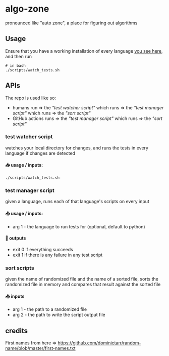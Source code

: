 # algo-zone

pronounced like "auto zone", a place for figuring out algorithms

## Usage

Ensure that you have a working installation of every language [you see here](https://github.com/lynncyrin/algo-zone/tree/master/src), and then run

```
# in bash
./scripts/watch_tests.sh
```

## APIs

The repo is used like so:

- humans run => the _"test watcher script"_ which runs => the _"test manager script"_ which runs => the _"sort script"_
- GitHub actions runs => the _"test manager script"_ which runs => the _"sort script"_

### **test watcher script**

watches your local directory for changes, and runs the tests in every language if changes are detected

#### 📥 usage / inputs:

```
./scripts/watch_tests.sh
```

### **test manager script**

given a language, runs each of that language's scripts on every input

#### 📥 usage / inputs:

- arg 1 - the language to run tests for (optional, default to python)

#### 🚚 outputs

- exit 0 if everything succeeds
- exit 1 if there is any failure in any test script

### **sort scripts**

given the name of randomized file and the name of a sorted file, sorts the randomized file in memory and compares that result against the sorted file

#### 📥 inputs

- arg 1 - the path to a randomized file
- arg 2 - the path to write the script output file

## credits

First names from here => https://github.com/dominictarr/random-name/blob/master/first-names.txt
